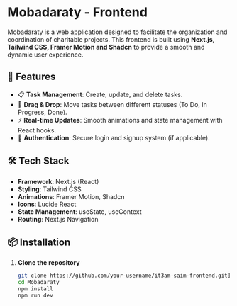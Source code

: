 # Mobadaraty - Frontend

Mobadaraty is a web application designed to facilitate the organization and coordination of charitable projects. This frontend is built using **Next.js, Tailwind CSS, Framer Motion and Shadcn** to provide a smooth and dynamic user experience.

## 🚀 Features

- 📋 **Task Management**: Create, update, and delete tasks.
- 🔀 **Drag & Drop**: Move tasks between different statuses (To Do, In Progress, Done).
- ⚡ **Real-time Updates**: Smooth animations and state management with React hooks.
- 🔑 **Authentication**: Secure login and signup system (if applicable).

## 🛠️ Tech Stack

- **Framework**: Next.js (React)
- **Styling**: Tailwind CSS
- **Animations**: Framer Motion, Shadcn
- **Icons**: Lucide React
- **State Management**: useState, useContext
- **Routing**: Next.js Navigation

## 📦 Installation

1. **Clone the repository**
   ```sh
   git clone https://github.com/your-username/it3am-saim-frontend.git](https://github.com/med1seghir5/Mobadaraty.git
   cd Mobadaraty
   npm install
   npm run dev

